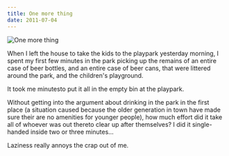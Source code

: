 ```yaml
---
title: One more thing
date: 2011-07-04
---
```


![One more thing](https://source.unsplash.com/d34DtRp1bqo/1600x900)

When I left the house to take the kids to the playpark yesterday morning, I spent my first few minutes in the park picking up the remains of an entire case of beer bottles, and an entire case of beer cans, that were littered around the park, and the children's playground.

It took me minutesto put it all in the empty bin at the playpark.

Without getting into the argument about drinking in the park in the first place (a situation caused because the older generation in town have made sure their are no amenities for younger people), how much effort did it take all of whoever was out thereto clear up after themselves? I did it single-handed inside two or three minutes...

Laziness really annoys the crap out of me.